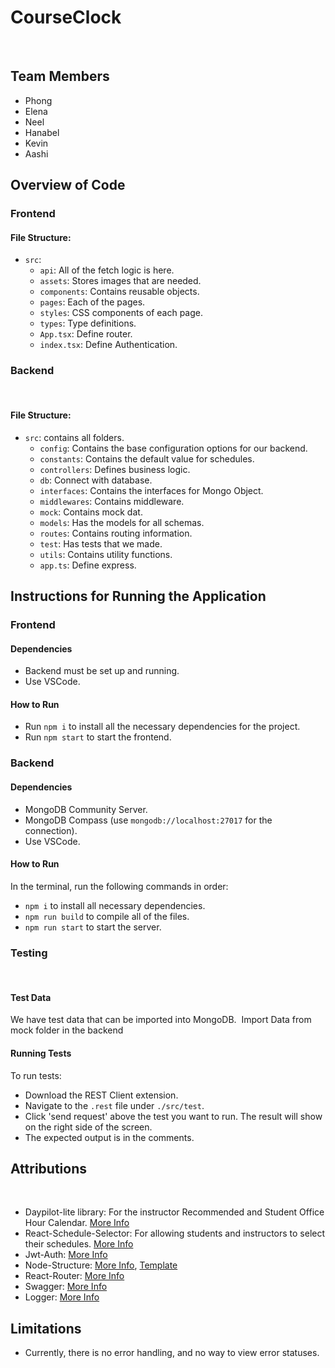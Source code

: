 # CourseClock
​
## Team Members
- Phong
- Elena
- Neel
- Hanabel
- Kevin
- Aashi
​
## Overview of Code
### Frontend

#### File Structure:
- `src`:
  - `api`: All of the fetch logic is here.
  - `assets`: Stores images that are needed.
  - `components`: Contains reusable objects.
  - `pages`: Each of the pages.
  - `styles`: CSS components of each page.
  - `types`: Type definitions.
  - `App.tsx`: Define router.
  - `index.tsx`: Define Authentication.
​
### Backend
​
#### File Structure:
- `src`: contains all folders.
  - `config`: Contains the base configuration options for our backend.
  - `constants`: Contains the default value for schedules.
  - `controllers`: Defines business logic.
  - `db`: Connect with database.
  - `interfaces`: Contains the interfaces for Mongo Object.
  - `middlewares`: Contains middleware.
  - `mock`: Contains mock dat.
  - `models`: Has the models for all schemas.
  - `routes`: Contains routing information.
  - `test`: Has tests that we made.
  - `utils`: Contains utility functions.
  - `app.ts`: Define express.
​
## Instructions for Running the Application
### Frontend
#### Dependencies
- Backend must be set up and running.
- Use VSCode.
​
#### How to Run
- Run `npm i` to install all the necessary dependencies for the project.
- Run `npm start` to start the frontend.
​
### Backend
#### Dependencies
- MongoDB Community Server.
- MongoDB Compass (use `mongodb://localhost:27017` for the connection).
- Use VSCode.
​
#### How to Run
In the terminal, run the following commands in order:
- `npm i` to install all necessary dependencies.
- `npm run build` to compile all of the files.
- `npm run start` to start the server.
​
### Testing
​
#### Test Data
We have test data that can be imported into MongoDB.
​
Import Data from mock folder in the backend
​
#### Running Tests
To run tests:
- Download the REST Client extension.
- Navigate to the `.rest` file under `./src/test`.
- Click 'send request' above the test you want to run. The result will show on the right side of the screen.
- The expected output is in the comments.

## Attributions
​
- Daypilot-lite library: For the instructor Recommended and Student Office Hour Calendar. [More Info](https://aspnet.daypilot.org/scheduler-lite/)
- React-Schedule-Selector: For allowing students and instructors to select their schedules. [More Info](https://github.com/bibekg/react-schedule-selector)
- Jwt-Auth: [More Info](https://github.com/gitdagray/react_jwt_auth/tree/main)
- Node-Structure: [More Info](https://github.com/john-smilga/node-express-course), [Template](https://github.com/tuannguyensn2001/express-boilderplate/tree/main)
- React-Router: [More Info](https://github.com/gopinav/React-Router-Tutorials/tree/master)
- Swagger: [More Info](https://github.com/swagger-api/swagger-js)
- Logger: [More Info](https://github.com/adautomendes/winston-example/tree/master)
​
## Limitations
- Currently, there is no error handling, and no way to view error statuses.
